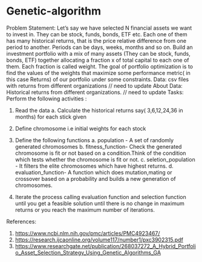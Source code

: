 # Genetic-algorithm

Problem Statement: 
Let’s say we have selected N financial assets we want to invest in. They can be stock, funds, bonds, ETF etc. Each one of them has many historical returns, that is the price relative difference from one period to another. Periods can be days, weeks, months and so on. 
Build an investment portfolio with a  mix of many assets (They can be stock, funds, bonds, ETF) together allocating a fraction x of total  capital to each one of them. Each fraction is called weight.  The goal of portfolio optimization is to find the values of the weights that maximize some performance metric( in this case Returns)  of our portfolio under some constraints. 
Data:  csv files with returns from different organizations // need to update
About Data:  Historical returns from different organizations. // need to update
Tasks: 
Perform the following activities :
1.	Read the data 
a.	Calculate the historical returns say( 3,6,12,24,36 in months) for each stick given

2.	Define  chromosome i.e initial weights  for each stock
3.	Define the following functions
a.	population - A set of randomly generated chromosomes
b.	fitness_function-  Check the generated chromosome is fit or not based on a condition.Think of the condition which tests whether the chromosome is fit or not.
c.	seletion_population - It filters the elite chromosomes which have highest returns.
d.	evaluation_function-  A function which does mutation,mating or crossover based on a probability and builds a new generation of chromosomes.

4.	Iterate the process calling  evaluation function and selection function until you get a feasible solution until there is no change in maximum returns or you reach the maximum number of iterations.

References:
1.	https://www.ncbi.nlm.nih.gov/pmc/articles/PMC4923467/
2.	https://research.ijcaonline.org/volume117/number1/pxc3902315.pdf
3.	https://www.researchgate.net/publication/268037272_A_Hybrid_Portfolio_Asset_Selection_Strategy_Using_Genetic_Algorithms_GA
